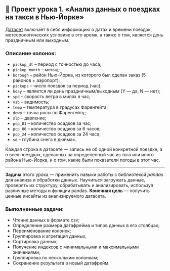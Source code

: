 ## 🚕  Проект урока 1. «Анализ данных о поездках на такси в Нью-Йорке»

[Датасет](https://github.com/ElenaAnalyst/data-analysis-homeworks/blob/main/HW1_basic_python/1_lesson/1_lesson_taxi_nyc.csv) включает в себя информацию о датах и времени поездок, метеорологических условиях в это время, а также о том, является день праздничным или выходным.

### Описание колонок:

- `pickup_dt` – период с точностью до часа;
- `pickup_month` – месяц;
- `borough` – район Нью-Йорка, из которого был сделан заказ (5 районов + аэропорт);
- `pickups` – число поездок за период (час);
- `hday` – является ли день праздничным/выходным (Y — да, N — нет);
- `spd` – скорость ветра в милях в час;
- `vsb` – видимость;
- `temp` – температура в градусах Фаренгейта;
- `dewp` – точка росы по Фаренгейту;
- `slp` – давление;
- `pcp_01` – количество осадков за час;
- `pcp_06` – количество осадков за 6 часов;
- `pcp_24` – количество осадков за 24 часа;
- `sd` – глубина снега в дюймах.

Каждая строка в датасете — запись не об одной конкретной поездке, а о всех поездках, сделанных за определенный час из того или иного района Нью-Йорка, и о том, какие были показатели погоды в этот час.

<hr>

**Задача** этого урока — применить навыки работы с библиотекой *pandas* для анализа и обработки данных. Научиться загружать данные, проверять их структуру, обрабатывать и анализировать, используя различные методы и функции pandas. **Конечная цель** — получить ценные инсайты из анализируемого датасета.

### Выполненные задачи:

- Чтение данных в формате csv;
- Определение размера датафрейма и типов данных в его столбцах;
- Переименование колонок;
- Группировка и агрегация данных;
- Сортировка данных; 
- Получение индексов с минимальными и максимальными значениями;
- Группировка по нескольким колонкам;
- Сохранение результата в новый датафрейм.
